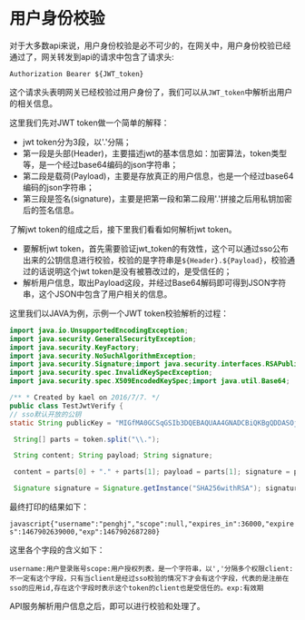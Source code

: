 # 用户身份校验

对于大多数api来说，用户身份校验是必不可少的，在网关中，用户身份校验已经通过了，网关转发到api的请求中包含了请求头:

```
Authorization Bearer ${JWT_token}
```

这个请求头表明网关已经校验过用户身份了，我们可以从`JWT_token`中解析出用户的相关信息。

这里我们先对JWT token做一个简单的解释：

* jwt token分为3段，以'.'分隔；
* 第一段是头部(Header)，主要描述jwt的基本信息如：加密算法，token类型等，是一个经过base64编码的json字符串；
* 第二段是载荷(Payload)，主要是存放真正的用户信息，也是一个经过base64编码的json字符串；
* 第三段是签名(signature)，主要是把第一段和第二段用'.'拼接之后用私钥加密后的签名信息。

了解jwt token的组成之后，接下里我们看看如何解析jwt token。

* 要解析jwt token，首先需要验证jwt_token的有效性，这个可以通过sso公布出来的公钥信息进行校验，校验的是字符串是`${Header}.${Payload}`，校验通过的话说明这个jwt token是没有被篡改过的，是受信任的；
* 解析用户信息，取出Payload这段，并经过Base64解码即可得到JSON字符串，这个JSON中包含了用户相关的信息。

这里我们以JAVA为例，示例一个JWT token校验解析的过程：

```java
import java.io.UnsupportedEncodingException;
import java.security.GeneralSecurityException;
import java.security.KeyFactory;
import java.security.NoSuchAlgorithmException;
import java.security.Signature;import java.security.interfaces.RSAPublicKey;
import java.security.spec.InvalidKeySpecException;
import java.security.spec.X509EncodedKeySpec;import java.util.Base64;

/** * Created by kael on 2016/7/7. */
public class TestJwtVerify { 
// sso默认开放的公钥 
static String publicKey = "MIGfMA0GCSqGSIb3DQEBAQUAA4GNADCBiQKBgQDDASOjIWexLpnXiJNJF2pL6NzP\n" + "fBoF0tKEr2ttAkJ/7f3uUHhj2NIhQ01Wu9OjHfXjCvQSXMWqqc1+O9G1UwB2Xslb\n" + "WNwEZFMwmQdP5VleGbJLR3wOl3IzdggkxBJ1Q9rXUlVtslK/CsMtkwkQEg0eZDH1\n" + "VeJXqKBlEhsNckYIGQIDAQAB"; public static void main(String[] args) { // jwt token String token = "eyJ0eXAiOiJKV1QiLCJhbGciOiJSUzI1NiJ9.eyJ1c2VybmFtZSI6InBlbmdoaiIsInNjb3BlIjpudWxsLCJleHBpcmVzX2luIjozNjAwMCwiZXhwaXJlcyI6MTQ2NzkwMjYzOTAwMCwiZXhwIjoxNDY3OTAyNjg3MjgwfQ.P4LSoLj4cqnnNdW61HjPxWPWCvV8BdimHXp_5K0sMEAF3KRb9AFqCDAnbwWOj6OdWlIJrWt3ftBptPW7beyrKpbckRDg0YpuYLdTNKS6uJ1htpgZ5y3iRtA1r1YKl-h7GdZSqzxkXjsVH8hy03Hpg1h_TamBVQAIzonu7aclI30";

 String[] parts = token.split("\\.");

 String content; String payload; String signature;

 content = parts[0] + "." + parts[1]; payload = parts[1]; signature = parts[2]; //验证token if (!verifySignature(content, signature)) { // 验证失败 } else { // 验证成功 try { byte[] decodes = Base64.getUrlDecoder().decode(payload.getBytes("UTF-8")); String info = new String(decodes); System.out.println(info); } catch (UnsupportedEncodingException e) { e.printStackTrace(); } } } // 用公钥校验token的有效性 protected static boolean verifySignature(String content, String signed) { try { byte[] signedData = Base64.getUrlDecoder().decode(signed.getBytes("UTF-8")); byte[] contentData = content.getBytes();

 Signature signature = Signature.getInstance("SHA256withRSA"); signature.initVerify(decodePublicKey(publicKey)); signature.update(contentData); return signature.verify(signedData); } catch (GeneralSecurityException e) { return false; } catch (UnsupportedEncodingException e) { e.printStackTrace(); return false; } } // 生成校验用的公钥 public static RSAPublicKey decodePublicKey(String base64) { X509EncodedKeySpec spec = new X509EncodedKeySpec(Base64.getMimeDecoder().decode(base64)); try { KeyFactory f = KeyFactory.getInstance("RSA"); return (RSAPublicKey) f.generatePublic(spec); } catch (InvalidKeySpecException e) { throw new RuntimeException(e.getMessage(), e); } catch (NoSuchAlgorithmException e) { e.printStackTrace(); } return null; }}
```

最终打印的结果如下：

```javascript{"username":"penghj","scope":null,"expires_in":36000,"expires":1467902639000,"exp":1467902687280}```

这里各个字段的含义如下：

```username:用户登录账号scope:用户授权列表，是一个字符串，以','分隔多个权限client:不一定有这个字段，只有当client是经过sso校验的情况下才会有这个字段，代表的是注册在sso的应用id,存在这个字段时表示这个token的client也是受信任的。exp:有效期```

API服务解析用户信息之后，即可以进行校验和处理了。
